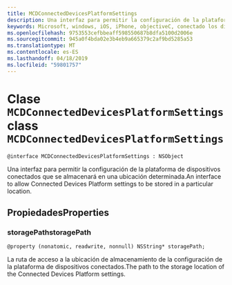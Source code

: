 ```yaml
---
title: MCDConnectedDevicesPlatformSettings
description: Una interfaz para permitir la configuración de la plataforma de dispositivos conectados que se almacenará en una ubicación determinada.
keywords: Microsoft, windows, iOS, iPhone, objectiveC, conectado los dispositivos, proyecto Roma
ms.openlocfilehash: 9753553cefbbeaff598550687b8dfa5100d2006e
ms.sourcegitcommit: 945a0f4bda02e3b4eb9a665379c2af9bd5285a53
ms.translationtype: MT
ms.contentlocale: es-ES
ms.lasthandoff: 04/18/2019
ms.locfileid: "59801757"
---
```

# <a name="class-mcdconnecteddevicesplatformsettings"></a><span data-ttu-id="b4c81-104">Clase `MCDConnectedDevicesPlatformSettings`</span><span class="sxs-lookup"><span data-stu-id="b4c81-104">class `MCDConnectedDevicesPlatformSettings`</span></span> 

```
@interface MCDConnectedDevicesPlatformSettings : NSObject
```  
<span data-ttu-id="b4c81-105">Una interfaz para permitir la configuración de la plataforma de dispositivos conectados que se almacenará en una ubicación determinada.</span><span class="sxs-lookup"><span data-stu-id="b4c81-105">An interface to allow Connected Devices Platform settings to be stored in a particular location.</span></span>  

## <a name="properties"></a><span data-ttu-id="b4c81-106">Propiedades</span><span class="sxs-lookup"><span data-stu-id="b4c81-106">Properties</span></span>

### <a name="storagepath"></a><span data-ttu-id="b4c81-107">storagePath</span><span class="sxs-lookup"><span data-stu-id="b4c81-107">storagePath</span></span>
`@property (nonatomic, readwrite, nonnull) NSString* storagePath;`

<span data-ttu-id="b4c81-108">La ruta de acceso a la ubicación de almacenamiento de la configuración de la plataforma de dispositivos conectados.</span><span class="sxs-lookup"><span data-stu-id="b4c81-108">The path to the storage location of the Connected Devices Platform settings.</span></span>